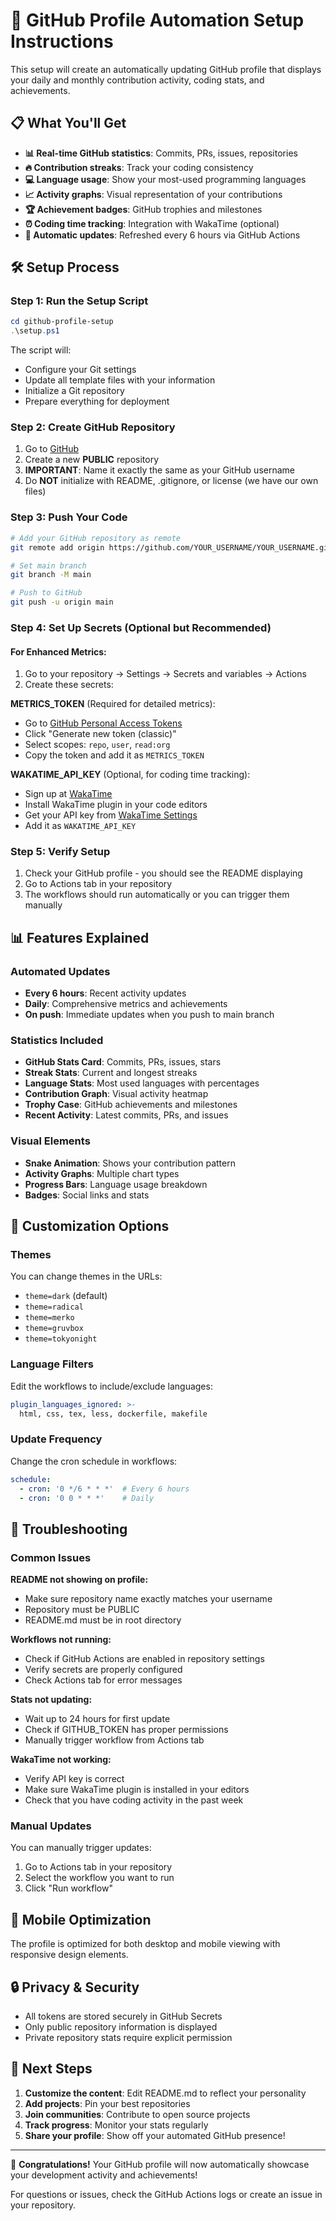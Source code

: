 # 🚀 GitHub Profile Automation Setup Instructions

This setup will create an automatically updating GitHub profile that displays your daily and monthly contribution activity, coding stats, and achievements.

## 📋 What You'll Get

- **📊 Real-time GitHub statistics**: Commits, PRs, issues, repositories
- **🔥 Contribution streaks**: Track your coding consistency
- **💻 Language usage**: Show your most-used programming languages
- **📈 Activity graphs**: Visual representation of your contributions
- **🏆 Achievement badges**: GitHub trophies and milestones
- **⏰ Coding time tracking**: Integration with WakaTime (optional)
- **🔄 Automatic updates**: Refreshed every 6 hours via GitHub Actions

## 🛠️ Setup Process

### Step 1: Run the Setup Script
```powershell
cd github-profile-setup
.\setup.ps1
```

The script will:
- Configure your Git settings
- Update all template files with your information
- Initialize a Git repository
- Prepare everything for deployment

### Step 2: Create GitHub Repository
1. Go to [GitHub](https://github.com/new)
2. Create a new **PUBLIC** repository
3. **IMPORTANT**: Name it exactly the same as your GitHub username
4. Do **NOT** initialize with README, .gitignore, or license (we have our own files)

### Step 3: Push Your Code
```bash
# Add your GitHub repository as remote
git remote add origin https://github.com/YOUR_USERNAME/YOUR_USERNAME.git

# Set main branch
git branch -M main

# Push to GitHub
git push -u origin main
```

### Step 4: Set Up Secrets (Optional but Recommended)

#### For Enhanced Metrics:
1. Go to your repository → Settings → Secrets and variables → Actions
2. Create these secrets:

**METRICS_TOKEN** (Required for detailed metrics):
- Go to [GitHub Personal Access Tokens](https://github.com/settings/tokens)
- Click "Generate new token (classic)"
- Select scopes: `repo`, `user`, `read:org`
- Copy the token and add it as `METRICS_TOKEN`

**WAKATIME_API_KEY** (Optional, for coding time tracking):
- Sign up at [WakaTime](https://wakatime.com)
- Install WakaTime plugin in your code editors
- Get your API key from [WakaTime Settings](https://wakatime.com/settings/account)
- Add it as `WAKATIME_API_KEY`

### Step 5: Verify Setup
1. Check your GitHub profile - you should see the README displaying
2. Go to Actions tab in your repository
3. The workflows should run automatically or you can trigger them manually

## 📊 Features Explained

### Automated Updates
- **Every 6 hours**: Recent activity updates
- **Daily**: Comprehensive metrics and achievements
- **On push**: Immediate updates when you push to main branch

### Statistics Included
- **GitHub Stats Card**: Commits, PRs, issues, stars
- **Streak Stats**: Current and longest streaks
- **Language Stats**: Most used languages with percentages
- **Contribution Graph**: Visual activity heatmap
- **Trophy Case**: GitHub achievements and milestones
- **Recent Activity**: Latest commits, PRs, and issues

### Visual Elements
- **Snake Animation**: Shows your contribution pattern
- **Activity Graphs**: Multiple chart types
- **Progress Bars**: Language usage breakdown
- **Badges**: Social links and stats

## 🎨 Customization Options

### Themes
You can change themes in the URLs:
- `theme=dark` (default)
- `theme=radical`
- `theme=merko`
- `theme=gruvbox`
- `theme=tokyonight`

### Language Filters
Edit the workflows to include/exclude languages:
```yaml
plugin_languages_ignored: >-
  html, css, tex, less, dockerfile, makefile
```

### Update Frequency
Change the cron schedule in workflows:
```yaml
schedule:
  - cron: '0 */6 * * *'  # Every 6 hours
  - cron: '0 0 * * *'    # Daily
```

## 🔧 Troubleshooting

### Common Issues

**README not showing on profile:**
- Make sure repository name exactly matches your username
- Repository must be PUBLIC
- README.md must be in root directory

**Workflows not running:**
- Check if GitHub Actions are enabled in repository settings
- Verify secrets are properly configured
- Check Actions tab for error messages

**Stats not updating:**
- Wait up to 24 hours for first update
- Check if GITHUB_TOKEN has proper permissions
- Manually trigger workflow from Actions tab

**WakaTime not working:**
- Verify API key is correct
- Make sure WakaTime plugin is installed in your editors
- Check that you have coding activity in the past week

### Manual Updates
You can manually trigger updates:
1. Go to Actions tab in your repository
2. Select the workflow you want to run
3. Click "Run workflow"

## 📱 Mobile Optimization
The profile is optimized for both desktop and mobile viewing with responsive design elements.

## 🔒 Privacy & Security
- All tokens are stored securely in GitHub Secrets
- Only public repository information is displayed
- Private repository stats require explicit permission

## 🎯 Next Steps
1. **Customize the content**: Edit README.md to reflect your personality
2. **Add projects**: Pin your best repositories
3. **Join communities**: Contribute to open source projects
4. **Track progress**: Monitor your stats regularly
5. **Share your profile**: Show off your automated GitHub presence!

---

🎉 **Congratulations!** Your GitHub profile will now automatically showcase your development activity and achievements!

For questions or issues, check the GitHub Actions logs or create an issue in your repository.

